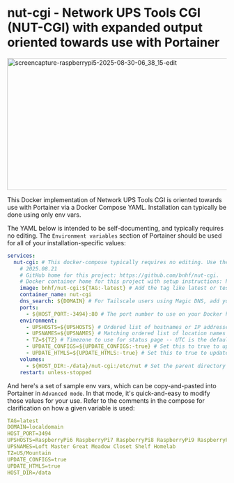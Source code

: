 # nut-cgi - Network UPS Tools CGI (NUT-CGI) with expanded output oriented towards use with Portainer

<img width="1348" height="303" alt="screencapture-raspberrypi5-2025-08-30-06_38_15-edit" src="https://github.com/user-attachments/assets/2fce326a-072f-40a6-b0fd-15b323d3f919" />

This Docker implementation of Network UPS Tools CGI is oriented towards use with Portainer via a Docker Compose YAML. Installation can typically be done using only env vars.

The YAML below is intended to be self-documenting, and typically requires no editing. The `Environment variables` section of Portainer should be used for all of your installation-specific values:

```yaml
services:
  nut-cgi: # This docker-compose typically requires no editing. Use the Environment variables section of Portainer to set your values.
    # 2025.08.21
    # GitHub home for this project: https://github.com/bnhf/nut-cgi.
    # Docker container home for this project with setup instructions: https://hub.docker.com/r/bnhf/nut-cgi.
    image: bnhf/nut-cgi:${TAG:-latest} # Add the tag like latest or test to the environment variables below.
    container_name: nut-cgi
    dns_search: ${DOMAIN} # For Tailscale users using Magic DNS, add your Tailnet (tailxxxxx.ts.net) to use hostnames for remote nodes, otherwise use your local domain name.
    ports:
      - ${HOST_PORT:-3494}:80 # The port number to use on your Docker host. 3494 recommended.
    environment:
      - UPSHOSTS=${UPSHOSTS} # Ordered list of hostnames or IP addresses of UPS connected computers (space seperated, no quotes).
      - UPSNAMES=${UPSNAMES} # Matching ordered list of location names to display on status page (space seperated, no quotes).
      - TZ=${TZ} # Timezone to use for status page -- UTC is the default.
      - UPDATE_CONFIGS=${UPDATE_CONFIGS:-true} # Set this to true to update all included config files.
      - UPDATE_HTMLS=${UPDATE_HTMLS:-true} # Set this to true to update all included HTML templates.
    volumes:
      - ${HOST_DIR:-/data}/nut-cgi:/etc/nut # Set the parent directory on your Docker host to contain the nut-cgi data directory.
    restart: unless-stopped
```
And here's a set of sample env vars, which can be copy-and-pasted into Portainer in `Advanced mode`. In that mode, it's quick-and-easy to modify those values for your use. Refer to the comments in the compose for clarification on how a given variable is used:

```yaml
TAG=latest
DOMAIN=localdomain
HOST_PORT=3494
UPSHOSTS=RaspberryPi6 RaspberryPi7 RaspberryPi8 RaspberryPi9 RaspberryPi4 RaspberryPi10 RaspberryPi5
UPSNAMES=Loft Master Great Meadow Closet Shelf Homelab
TZ=US/Mountain
UPDATE_CONFIGS=true
UPDATE_HTMLS=true
HOST_DIR=/data
```
